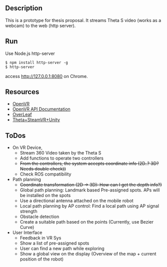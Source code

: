 ## Description

This is a prototype for thesis proposal.
It streams Theta S video (works as a webcam) to the web (http server).

## Run

Use Node.js http-server

```
$ npm install http-server -g
$ http-server
```

access http://127.0.0.1:8080 on Chrome.

## Resources

* [OpenVR](https://github.com/ValveSoftware/openvr.git)
* [OpenVR API Documentation](https://github.com/ValveSoftware/openvr/wiki/API-Documentation)
* [OverLeaf](https://www.overleaf.com/8935687yqqmsddbyghx)
* [Theta+SteamVR+Unity](http://lists.theta360.guide/t/tutorial-live-ricoh-theta-s-dual-fish-eye-for-steamvr-in-unity/938)

## ToDos

* On VR Device,
    - Stream 360 Video taken by the Theta S
    - Add functions to operate two controllers
    - ~~From the controllers, the system accepts coordinate info (2D..? 3D? Needs double check))~~
    - Check ROS compatibility
* Path planning
    - ~~Coordinate transformation (2D -> 3D): How can I get the depth info?)~~
    - Global path planning: Landmark based Pre-assigned spots. APs will be installed on the spots
    - Use a directional antenna attached on the mobile robot
    - Local path planning by AP control: Find a local path using AP signal strength
    - Obstacle detection
    - Create a suitable path based on the points (Currently, use Bezier Curve)
* User Interface
    - Feedback in VR Sys
    - Show a list of pre-assigned spots
    - User can find a new path while exploring
    - Show a global view on the display (Overview of the map + current position of the robot)
